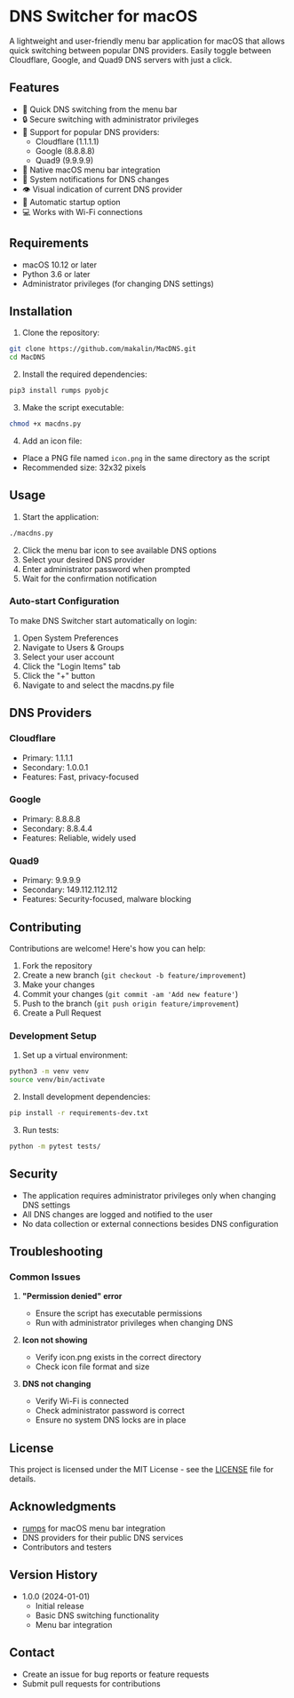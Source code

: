 # DNS Switcher for macOS

A lightweight and user-friendly menu bar application for macOS that allows quick switching between popular DNS providers. Easily toggle between Cloudflare, Google, and Quad9 DNS servers with just a click.

## Features

- 🔄 Quick DNS switching from the menu bar
- 🔒 Secure switching with administrator privileges
- 🎯 Support for popular DNS providers:
  - Cloudflare (1.1.1.1)
  - Google (8.8.8.8)
  - Quad9 (9.9.9.9)
- 📱 Native macOS menu bar integration
- 🔔 System notifications for DNS changes
- 👁 Visual indication of current DNS provider
- 🚀 Automatic startup option
- 💻 Works with Wi-Fi connections

## Requirements

- macOS 10.12 or later
- Python 3.6 or later
- Administrator privileges (for changing DNS settings)

## Installation

1. Clone the repository:
```bash
git clone https://github.com/makalin/MacDNS.git
cd MacDNS
```

2. Install the required dependencies:
```bash
pip3 install rumps pyobjc
```

3. Make the script executable:
```bash
chmod +x macdns.py
```

4. Add an icon file:
- Place a PNG file named `icon.png` in the same directory as the script
- Recommended size: 32x32 pixels

## Usage

1. Start the application:
```bash
./macdns.py
```

2. Click the menu bar icon to see available DNS options
3. Select your desired DNS provider
4. Enter administrator password when prompted
5. Wait for the confirmation notification

### Auto-start Configuration

To make DNS Switcher start automatically on login:

1. Open System Preferences
2. Navigate to Users & Groups
3. Select your user account
4. Click the "Login Items" tab
5. Click the "+" button
6. Navigate to and select the macdns.py file

## DNS Providers

### Cloudflare
- Primary: 1.1.1.1
- Secondary: 1.0.0.1
- Features: Fast, privacy-focused

### Google
- Primary: 8.8.8.8
- Secondary: 8.8.4.4
- Features: Reliable, widely used

### Quad9
- Primary: 9.9.9.9
- Secondary: 149.112.112.112
- Features: Security-focused, malware blocking

## Contributing

Contributions are welcome! Here's how you can help:

1. Fork the repository
2. Create a new branch (`git checkout -b feature/improvement`)
3. Make your changes
4. Commit your changes (`git commit -am 'Add new feature'`)
5. Push to the branch (`git push origin feature/improvement`)
6. Create a Pull Request

### Development Setup

1. Set up a virtual environment:
```bash
python3 -m venv venv
source venv/bin/activate
```

2. Install development dependencies:
```bash
pip install -r requirements-dev.txt
```

3. Run tests:
```bash
python -m pytest tests/
```

## Security

- The application requires administrator privileges only when changing DNS settings
- All DNS changes are logged and notified to the user
- No data collection or external connections besides DNS configuration

## Troubleshooting

### Common Issues

1. **"Permission denied" error**
   - Ensure the script has executable permissions
   - Run with administrator privileges when changing DNS

2. **Icon not showing**
   - Verify icon.png exists in the correct directory
   - Check icon file format and size

3. **DNS not changing**
   - Verify Wi-Fi is connected
   - Check administrator password is correct
   - Ensure no system DNS locks are in place

## License

This project is licensed under the MIT License - see the [LICENSE](LICENSE) file for details.

## Acknowledgments

- [rumps](https://github.com/jaredks/rumps) for macOS menu bar integration
- DNS providers for their public DNS services
- Contributors and testers

## Version History

- 1.0.0 (2024-01-01)
  - Initial release
  - Basic DNS switching functionality
  - Menu bar integration

## Contact

- Create an issue for bug reports or feature requests
- Submit pull requests for contributions
